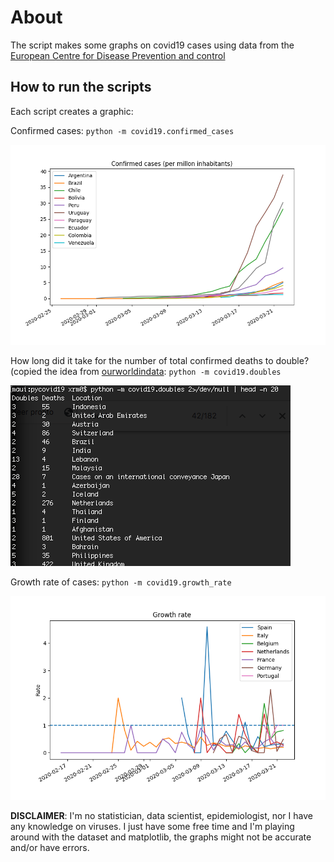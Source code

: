 # About

The script makes some graphs on covid19 cases using data from the [European Centre for Disease Prevention and control](https://www.ecdc.europa.eu/en/publications-data/download-todays-data-geographic-distribution-covid-19-cases-worldwide)

## How to run the scripts

Each script creates a graphic:

Confirmed cases:
``python -m covid19.confirmed_cases``

![plot 01](plot_01.png "Latam confirmed cases")

How long did it take for the number of total confirmed deaths to double? (copied the idea from [ourworldindata](https://ourworldindata.org/coronavirus):
``python -m covid19.doubles``

![plot 01](plot_03.png "Double deaths in days")

Growth rate of cases:
``python -m covid19.growth_rate``

![plot 02](plot_02.png "Growth rate")



**DISCLAIMER**: I'm no statistician, data scientist, epidemiologist, nor I have any knowledge on viruses. I just have some free time and I'm playing around with the dataset and matplotlib, the graphs might not be accurate and/or have errors.

